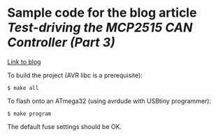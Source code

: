 # Sample code for the blog article *Test-driving the MCP2515 CAN Controller (Part 3)*
[Link to blog](http://steffen.ronalter.de/2017/11/12/test-driving-the-mcp2515-can-controller-part-3/)

To build the project (AVR libc is a prerequisite):
```
$ make all
```

To flash onto an ATmega32 (using avrdude with USBtiny programmer):
```
$ make program
```

The default fuse settings should be OK.
